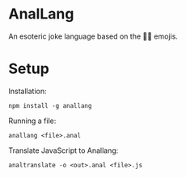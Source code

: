 # AnalLang
An esoteric joke language based on the 🍑🍆 emojis.

# Setup
Installation:

`npm install -g anallang `

Running a file:

`anallang <file>.anal`

Translate JavaScript to Anallang:

`analtranslate -o <out>.anal <file>.js `
